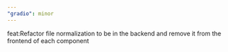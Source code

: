 ```yaml
---
"gradio": minor
---
```


feat:Refactor file normalization to be in the backend and remove it from the frontend of each component
